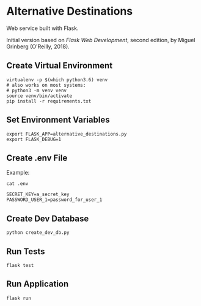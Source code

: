 # Alternative Destinations
Web service built with Flask.

Initial version based on *Flask Web Development*, second edition, by Miguel Grinberg (O'Reilly, 2018).

## Create Virtual Environment

```
virtualenv -p $(which python3.6) venv
# also works on most systems:
# python3 -m venv venv
source venv/bin/activate
pip install -r requirements.txt
```

## Set Environment Variables

```
export FLASK_APP=alternative_destinations.py
export FLASK_DEBUG=1
```

## Create .env File

Example:

```
cat .env
```

```
SECRET_KEY=a_secret_key
PASSWORD_USER_1=password_for_user_1
```

## Create Dev Database

```
python create_dev_db.py 
```

## Run Tests

```
flask test
```

## Run Application

```
flask run
```
